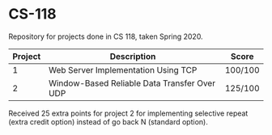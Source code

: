 # CS-118
Repository for projects done in CS 118, taken Spring 2020.

| Project | Description                                  | Score   |
|---------|----------------------------------------------|---------|
| 1       | Web Server Implementation Using TCP          | 100/100 |
| 2       | Window-Based Reliable Data Transfer Over UDP | 125/100 |

Received 25 extra points for project 2 for implementing selective repeat (extra credit option) instead of go back N (standard option).

